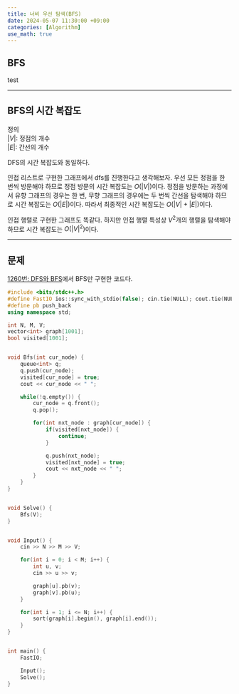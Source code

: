 ```yaml
---
title: 너비 우선 탐색(BFS)
date: 2024-05-07 11:30:00 +09:00
categories: [Algorithm]
use_math: true
---
```


## **BFS**
test



---

## **BFS의 시간 복잡도**

>
정의
<br>
$\left\vert V \right\vert$: 정점의 개수
<br>
$\left\vert E \right\vert$: 간선의 개수
>

DFS의 시간 복잡도와 동일하다.

인접 리스트로 구현한 그래프에서 dfs를 진행한다고 생각해보자. 우선 모든 정점을 한 번씩 방문해야 하므로 정점 방문의 시간 복잡도는 $O(\left\vert V \right\vert)$이다. 정점을 방문하는 과정에서 유향 그래프의 경우는 한 번, 무향 그래프의 경우에는 두 번씩 간선을 탐색해야 하므로 시간 복잡도는 $O(\left\vert E \right\vert)$이다. 따라서 최종적인 시간 복잡도는 $O(\left\vert V \right\vert + \left\vert E \right\vert)$이다.

인접 행렬로 구현한 그래프도 똑같다. 하지만 인접 행렬 특성상 $V^2$개의 행렬을 탐색해야 하므로 시간 복잡도는 $O(\left\vert V \right\vert^2)$이다.


---

## **문제**
[1260번: DFS와 BFS](https://www.acmicpc.net/problem/1260)에서 BFS만 구현한 코드다.

```cpp
#include <bits/stdc++.h>
#define FastIO ios::sync_with_stdio(false); cin.tie(NULL); cout.tie(NULL);
#define pb push_back
using namespace std;

int N, M, V;
vector<int> graph[1001];
bool visited[1001];


void Bfs(int cur_node) {
    queue<int> q;
    q.push(cur_node);
    visited[cur_node] = true;
    cout << cur_node << " ";

    while(!q.empty()) {
        cur_node = q.front();
        q.pop();

        for(int nxt_node : graph[cur_node]) {
            if(visited[nxt_node]) {
                continue;
            }

            q.push(nxt_node);
            visited[nxt_node] = true;
            cout << nxt_node << " ";
        }
    }
}


void Solve() {
    Bfs(V);
}


void Input() {
    cin >> N >> M >> V;

    for(int i = 0; i < M; i++) {
        int u, v;
        cin >> u >> v;

        graph[u].pb(v);
        graph[v].pb(u);
    }

    for(int i = 1; i <= N; i++) {
        sort(graph[i].begin(), graph[i].end());
    }
}


int main() {
    FastIO;

    Input();
    Solve();
}
```